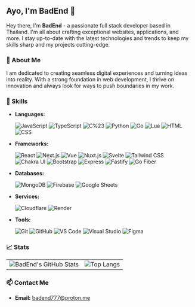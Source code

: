 ## Ayo, I'm BadEnd 👋

Hey there, I'm **BadEnd** - a passionate full stack developer based in Thailand. I'm all about crafting exceptional websites, applications, and more. I stay up-to-date with the latest technologies and trends to keep my skills sharp and my projects cutting-edge.

### 📖 About Me

I am dedicated to creating seamless digital experiences and turning ideas into reality. With a strong foundation in web development, I thrive on innovation and always look for ways to push boundaries in my work.

### 🚀 Skills

- **Languages:**

  ![JavaScript](https://img.shields.io/badge/-JavaScript-000?&logo=JavaScript)
  ![TypeScript](https://img.shields.io/badge/-TypeScript-000?&logo=TypeScript)
  ![C%23](https://img.shields.io/badge/-C%23-000?&logo=C%20Sharp)
  ![Python](https://img.shields.io/badge/-Python-000?&logo=Python)
  ![Go](https://img.shields.io/badge/-Go-000?&logo=Go)
  ![Lua](https://img.shields.io/badge/-Lua-000?&logo=Lua)
  ![HTML](https://img.shields.io/badge/-HTML-000?&logo=HTML5)
  ![CSS](https://img.shields.io/badge/-CSS-000?&logo=CSS3)

- **Frameworks:**

  ![React](https://img.shields.io/badge/-React-000?&logo=React)
  ![Next.js](https://img.shields.io/badge/-Next.js-000?&logo=Next.js)
  ![Vue](https://img.shields.io/badge/-Vue-000?&logo=Vue.js)
  ![Nuxt.js](https://img.shields.io/badge/-Nuxt.js-000?&logo=Nuxt.js)
  ![Svelte](https://img.shields.io/badge/-Svelte-000?&logo=Svelte)
  ![Tailwind CSS](https://img.shields.io/badge/-Tailwind%20CSS-000?&logo=Tailwind%20CSS)
  ![Chakra UI](https://img.shields.io/badge/-Chakra%20UI-000?&logo=Chakra%20UI)
  ![Bootstrap](https://img.shields.io/badge/-Bootstrap-000?&logo=Bootstrap)
  ![Express](https://img.shields.io/badge/-Express-000?&logo=Express)
  ![Fastify](https://img.shields.io/badge/-Fastify-000?&logo=Fastify)
  ![Go Fiber](https://img.shields.io/badge/-Go%20Fiber-000?&logo=Go)

- **Databases:**

  ![MongoDB](https://img.shields.io/badge/-MongoDB-000?&logo=MongoDB)
  ![Firebase](https://img.shields.io/badge/-Firebase-000?&logo=Firebase)
  ![Google Sheets](https://img.shields.io/badge/-Google%20Sheets-000?&logo=Google%20Sheets)

- **Services:**

  ![Cloudflare](https://img.shields.io/badge/-Cloudflare-000?&logo=Cloudflare)
  ![Render](https://img.shields.io/badge/-Render-000?&logo=Render)

- **Tools:**

  ![Git](https://img.shields.io/badge/-Git-000?&logo=Git)
  ![GitHub](https://img.shields.io/badge/-GitHub-000?&logo=GitHub)
  ![VS Code](https://img.shields.io/badge/-VS%20Code-000?&logo=Visual%20Studio%20Code)
  ![Visual Studio](https://img.shields.io/badge/-Visual%20Studio-000?&logo=Visual%20Studio)
  ![Figma](https://img.shields.io/badge/-Figma-000?&logo=Figma)

### 📈 Stats

<table>
  <tr>
    <td><img src="https://github-readme-stats.vercel.app/api?username=BadEnd777&show_icons=true&include_all_commits=true&theme=tokyonight&hide_border=true&count_private=true&hide_title=true" alt="BadEnd's GitHub Stats"></td>
    <td><img src="https://github-readme-stats.vercel.app/api/top-langs/?username=BadEnd777&layout=compact&theme=tokyonight&hide_border=true&langs_count=10&hide_title=true" alt="Top Langs"></td>
  </tr>
</table>

### 📫 Contact Me

- **Email:** [badend777@proton.me](mailto:badend23@hotmail.com)
